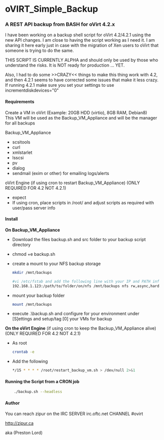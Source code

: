 # oVIRT_Simple_Backup

### A REST API backup from BASH for oVirt 4.2.x

I have been working on a backup shell script for oVirt 4.2/4.2.1 using the new API changes. I am close to having the script working as I need it. I am sharing it here early just in case with the migration of Xen users to oVirt that someone is trying to do the same.

THIS SCRIPT IS CURRENTLY ALPHA and should only be used by those who understand the risks. It is NOT ready for production … YET.

Also, I had to do some >>CRAZY<< things to make this thing work with 4.2, and then 4.2.1 seems to have corrected some issues that make it less crazy. If running 4.2.1 make sure you set your settings to use incrementdiskdevices="0"

#### Requirements

Create a VM in oVirt (Example: 20GB HDD (virtio), 8GB RAM, Debian8)<br>
This VM will be used as the Backup_VM_Appliance and will be the manager for all backups

Backup_VM_Appliance<br>
 - scsitools
 - curl
 - xmlstarlet
 - lsscsi
 - pv
 - dialog
 - sendmail (exim or other) for emailing logs/alerts

oVirt Engine (if using cron to restart Backup_VM_Appliance) (ONLY REQUIRED FOR 4.2 NOT 4.2.1)
 - expect
 - If using cron, place scripts in /root/ and adjust scripts as required with user/pass server info

#### Install

**On Backup_VM_Appliance**

 - Download the files backup.sh and src folder to your backup script directory
 
 - chmod +e backup.sh
  
 - create a mount to your NFS backup storage
    ```bash
    mkdir /mnt/backups
    
    #vi /etc/fstab and add the following line with your IP and PATH info
    192.168.1.123:/path/to/folder/on/nfs /mnt/backups nfs rw,async,hard,intr,noexec 0 0
    ```
 - mount your backup folder<br>
    ```bash
    mount /mnt/backups
    ```

 - execute .\backup.sh and configure for your environment under [S]ettings and setup/tag [0] your VMs for backup


**On the oVirt Engine**  (if using cron to keep the Backup_VM_Appliance alive)  (ONLY REQUIRED FOR 4.2 NOT 4.2.1)
 - As root
    ```bash
    crontab -e
    ```
 - Add the following
    ```bash
    */15 * * * * /root/restart_backup_vm.sh > /dev/null 2>&1
    ```



#### Running the Script from a CRON job

```bash
    ./backup.sh --headless
```


#### Author

You can reach zipur on the IRC SERVER irc.oftc.net CHANNEL #ovirt

http://zipur.ca

aka (Preston Lord)

